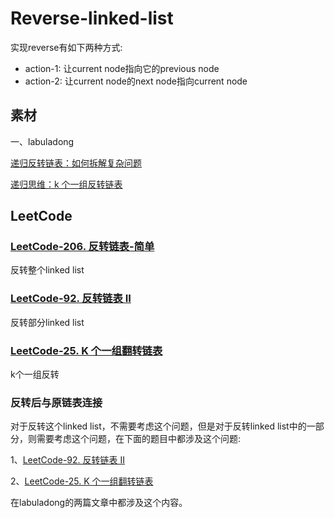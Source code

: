 # Reverse-linked-list

实现reverse有如下两种方式:

- action-1: 让current node指向它的previous node
- action-2: 让current node的next node指向current node



## 素材

一、labuladong

[递归反转链表：如何拆解复杂问题](https://mp.weixin.qq.com/s?__biz=MzAxODQxMDM0Mw==&mid=2247484467&idx=1&sn=beb3ae89993b812eeaa6bbdeda63c494&scene=21#wechat_redirect)

[递归思维：k 个一组反转链表](https://mp.weixin.qq.com/s?__biz=MzAxODQxMDM0Mw==&mid=2247484597&idx=1&sn=c603f1752e33cb2701e371d84254aee2&scene=21#wechat_redirect)



## LeetCode



### [LeetCode-206. 反转链表-简单](https://leetcode.cn/problems/reverse-linked-list/) 

反转整个linked list



### [LeetCode-92. 反转链表 II](https://leetcode.cn/problems/reverse-linked-list-ii/)

反转部分linked list



### [LeetCode-25. K 个一组翻转链表](https://leetcode.cn/problems/reverse-nodes-in-k-group/)

k个一组反转

### 反转后与原链表连接

对于反转这个linked list，不需要考虑这个问题，但是对于反转linked list中的一部分，则需要考虑这个问题，在下面的题目中都涉及这个问题:

1、[LeetCode-92. 反转链表 II](https://leetcode.cn/problems/reverse-linked-list-ii/)

2、[LeetCode-25. K 个一组翻转链表](https://leetcode.cn/problems/reverse-nodes-in-k-group/)

在labuladong的两篇文章中都涉及这个内容。